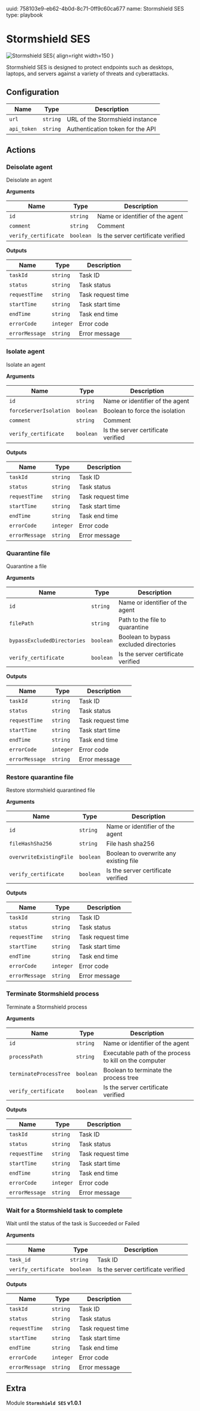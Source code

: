 uuid: 758103e9-eb62-4b0d-8c71-0ff9c60ca677
name: Stormshield SES
type: playbook

# Stormshield SES

![Stormshield SES](/assets/playbooks/library/stormshield-ses.png){ align=right width=150 }

Stormshield SES is designed to protect endpoints such as desktops, laptops, and servers against a variety of threats and cyberattacks.

## Configuration

| Name      |  Type   |  Description  |
| --------- | ------- | --------------------------- |
| `url` | `string` | URL of the Stormshield instance |
| `api_token` | `string` | Authentication token for the API |

## Actions

### Deisolate agent

Deisolate an agent

**Arguments**

| Name      |  Type   |  Description  |
| --------- | ------- | --------------------------- |
| `id` | `string` | Name or identifier of the agent |
| `comment` | `string` | Comment |
| `verify_certificate` | `boolean` | Is the server certificate verified |


**Outputs**

| Name      |  Type   |  Description  |
| --------- | ------- | --------------------------- |
| `taskId` | `string` | Task ID |
| `status` | `string` | Task status |
| `requestTime` | `string` | Task request time |
| `startTime` | `string` | Task start time |
| `endTime` | `string` | Task end time |
| `errorCode` | `integer` | Error code |
| `errorMessage` | `string` | Error message |

### Isolate agent

Isolate an agent

**Arguments**

| Name      |  Type   |  Description  |
| --------- | ------- | --------------------------- |
| `id` | `string` | Name or identifier of the agent |
| `forceServerIsolation` | `boolean` | Boolean to force the isolation |
| `comment` | `string` | Comment |
| `verify_certificate` | `boolean` | Is the server certificate verified |


**Outputs**

| Name      |  Type   |  Description  |
| --------- | ------- | --------------------------- |
| `taskId` | `string` | Task ID |
| `status` | `string` | Task status |
| `requestTime` | `string` | Task request time |
| `startTime` | `string` | Task start time |
| `endTime` | `string` | Task end time |
| `errorCode` | `integer` | Error code |
| `errorMessage` | `string` | Error message |

### Quarantine file

Quarantine a file

**Arguments**

| Name      |  Type   |  Description  |
| --------- | ------- | --------------------------- |
| `id` | `string` | Name or identifier of the agent |
| `filePath` | `string` | Path to the file to quarantine |
| `bypassExcludedDirectories` | `boolean` | Boolean to bypass excluded directories |
| `verify_certificate` | `boolean` | Is the server certificate verified |


**Outputs**

| Name      |  Type   |  Description  |
| --------- | ------- | --------------------------- |
| `taskId` | `string` | Task ID |
| `status` | `string` | Task status |
| `requestTime` | `string` | Task request time |
| `startTime` | `string` | Task start time |
| `endTime` | `string` | Task end time |
| `errorCode` | `integer` | Error code |
| `errorMessage` | `string` | Error message |

### Restore quarantine file

Restore stormshield quarantined file

**Arguments**

| Name      |  Type   |  Description  |
| --------- | ------- | --------------------------- |
| `id` | `string` | Name or identifier of the agent |
| `fileHashSha256` | `string` | File hash sha256 |
| `overwriteExistingFile` | `boolean` | Boolean to overwrite any existing file |
| `verify_certificate` | `boolean` | Is the server certificate verified |


**Outputs**

| Name      |  Type   |  Description  |
| --------- | ------- | --------------------------- |
| `taskId` | `string` | Task ID |
| `status` | `string` | Task status |
| `requestTime` | `string` | Task request time |
| `startTime` | `string` | Task start time |
| `endTime` | `string` | Task end time |
| `errorCode` | `integer` | Error code |
| `errorMessage` | `string` | Error message |

### Terminate Stormshield process

Terminate a Stormshield process

**Arguments**

| Name      |  Type   |  Description  |
| --------- | ------- | --------------------------- |
| `id` | `string` | Name or identifier of the agent |
| `processPath` | `string` | Executable path of the process to kill on the computer |
| `terminateProcessTree` | `boolean` | Boolean to terminate the process tree |
| `verify_certificate` | `boolean` | Is the server certificate verified |


**Outputs**

| Name      |  Type   |  Description  |
| --------- | ------- | --------------------------- |
| `taskId` | `string` | Task ID |
| `status` | `string` | Task status |
| `requestTime` | `string` | Task request time |
| `startTime` | `string` | Task start time |
| `endTime` | `string` | Task end time |
| `errorCode` | `integer` | Error code |
| `errorMessage` | `string` | Error message |

### Wait for a Stormshield task to complete

Wait until the status of the task is Succeeded or Failed

**Arguments**

| Name      |  Type   |  Description  |
| --------- | ------- | --------------------------- |
| `task_id` | `string` | Task ID |
| `verify_certificate` | `boolean` | Is the server certificate verified |


**Outputs**

| Name      |  Type   |  Description  |
| --------- | ------- | --------------------------- |
| `taskId` | `string` | Task ID |
| `status` | `string` | Task status |
| `requestTime` | `string` | Task request time |
| `startTime` | `string` | Task start time |
| `endTime` | `string` | Task end time |
| `errorCode` | `integer` | Error code |
| `errorMessage` | `string` | Error message |


## Extra

Module **`Stormshield SES` v1.0.1**